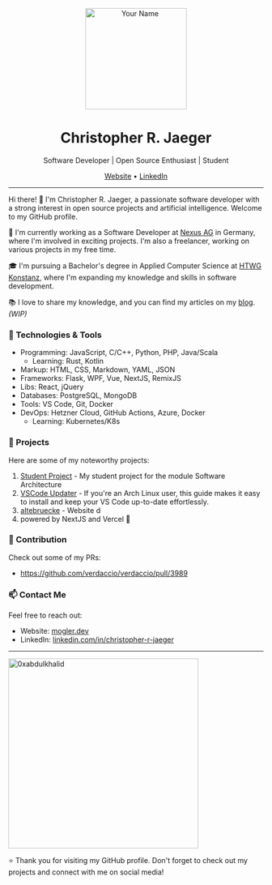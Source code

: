 <p align="center">
  <img src="https://avatars.githubusercontent.com/u/39583780?v=4" alt="Your Name" width="200" />
</p>

<h1 align="center">Christopher R. Jaeger</h1>

<p align="center">
  Software Developer | Open Source Enthusiast | Student
</p>

<p align="center">
  <a href="https://mogler.dev">Website</a> •
  <a href="https://linkedin.com/in/christopher-r-jaeger">LinkedIn</a>
</p>

---

Hi there! 👋 I'm Christopher R. Jaeger, a passionate software developer with a strong interest in open source projects and artificial intelligence. Welcome to my GitHub profile.

🌱 I'm currently working as a Software Developer at [Nexus AG](https://www.nexus-ag.de/) in Germany, where I'm involved in exciting projects.
I'm also a freelancer, working on various projects in my free time.

🎓 I'm pursuing a Bachelor's degree in Applied Computer Science at [HTWG Konstanz](https://www.htwg-konstanz.de/), where I'm expanding my knowledge and skills in software development.

📚 I love to share my knowledge, and you can find my articles on my [blog](https://mogler.dev). *(WIP)*

### 🔧 Technologies & Tools

- Programming: JavaScript, C/C++, Python, PHP, Java/Scala
  - Learning: Rust, Kotlin
- Markup: HTML, CSS, Markdown, YAML, JSON
- Frameworks: Flask, WPF, Vue, NextJS, RemixJS
- Libs: React, jQuery
- Databases: PostgreSQL, MongoDB
- Tools: VS Code, Git, Docker
- DevOps: Hetzner Cloud, GitHub Actions, Azure, Docker
  - Learning: Kubernetes/K8s
### 🚀 Projects

Here are some of my noteworthy projects:

1. [Student Project](https://github.com/moglerdev/se-cust-man) - My student project for the module Software Architecture
2. [VSCode Updater](https://gist.github.com/moglerdev/c9c4ba4a69b35c363af0da09b8526c5d) - If you're an Arch Linux user, this guide makes it easy to install and keep your VS Code up-to-date effortlessly.
3. [altebruecke](https://www.altebruecke.de/en?github=true) - Website d
4. powered by NextJS and Vercel 🤟

### 📝 Contribution

Check out some of my PRs:

- https://github.com/verdaccio/verdaccio/pull/3989

### 📫 Contact Me

Feel free to reach out:

- Website: [mogler.dev](https://mogler.dev)
- LinkedIn: [linkedin.com/in/christopher-r-jaeger](https://linkedin.com/in/christopher-r-jaeger)

---

  <img src="https://github-readme-stats.vercel.app/api/top-langs?username=moglerdev&show_icons=true&locale=en&layout=compact&line_height=20&title_color=7A7ADB&icon_color=2234AE&text_color=D3D3D3&bg_color=0,000000,130F40" width="375"  alt="0xabdulkhalid"/>

⭐️ Thank you for visiting my GitHub profile. Don't forget to check out my projects and connect with me on social media!
